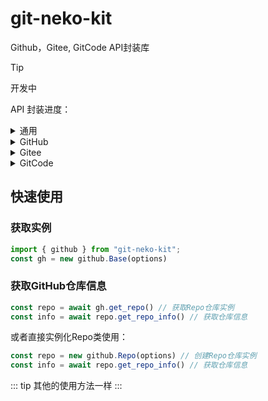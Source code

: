 # git-neko-kit
Github，Gitee, GitCode API封装库

> [!Tip]
> 开发中

API 封装进度：

<details>
<summary>通用</summary>
 以下每个类都具有

| 功能           | 状态      |
|----------------|-----------|
| 设置Toke(仅支持Github apps)   | ✅ 已完成 |
| 设置系统代理   | ✅ 已完成 |
| 设置通用代理   | ✅ 已完成 |
| 设置反向代理   | ⬜ 待完成|
</details>

<details>
<summary>GitHub</summary>

  <details>
    <summary>授权</summary>
以下的Github Apps的功能

| 功能           | 状态      |
|----------------|-----------|
| 创建应用安装  | ✅ 已完成 |
| 创建应用管理   | ✅ 已完成|
| 创建授权   | ✅ 已完成 |
| 通过授权获取用户token   | ✅ 已完成 |
| 刷新用户token   | ✅ 已完成 |
| 检查用户token状态   | ✅ 已完成 |
  </details>

  <details>
    <summary>仓库</summary>

| 功能           | 状态      |
|----------------|-----------|
| 获取组织仓库列表  | ✅ 已完成 |
| 获取用户仓库列表  | ✅ 已完成 |
| 获取仓库信息   | ✅ 已完成 |
| 创建组织仓库   | ✅ 已完成 |
| 更新仓库信息   | ⬜ 待完成 |
| 删除仓库   | ⬜ 待完成 |
| 获取仓库语言   | ⬜ 待完成 |

  </details>

  <details>
    <summary>用户</summary>

| 功能           | 状态      |
|----------------|-----------|
| 获取用户信息 | ✅ 已完成 |
| 获取用户贡献数据   | ✅ 已完成 |

  </details>

  <details>
    <summary>提交</summary>

| 功能           | 状态      |
|----------------|-----------|
| 获取一个提交信息 | ✅ 已完成 |

  </details>

</details>

<details>
<summary>Gitee</summary>

暂无
</details>

<details>
<summary>GitCode</summary>
暂无
</details>


## 快速使用

### 获取实例
```ts
import { github } from "git-neko-kit";
const gh = new github.Base(options)
```

### 获取GitHub仓库信息
```ts
const repo = await gh.get_repo() // 获取Repo仓库实例
const info = await repo.get_repo_info() // 获取仓库信息
```
或者直接实例化Repo类使用：
```ts
const repo = new github.Repo(options) // 创建Repo仓库实例
const info = await repo.get_repo_info() // 获取仓库信息
```

::: tip
其他的使用方法一样
:::
